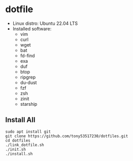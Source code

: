 # dotfile
+ Linux distro: Ubuntu 22.04 LTS
+ Installed software:
  + vim
  + curl
  + wget
  + bat
  + fd-find
  + exa
  + duf
  + btop
  + ripgrep
  + du-dust
  + fzf
  + zsh
  + zinit
  + starship

## Install All
```shell
sudo apt install git
git clone https://github.com/tony53517230/dotfiles.git
cd dotfiles
./link_dotfile.sh
./init.sh
./install.sh
```